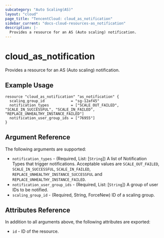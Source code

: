 ```yaml
---
subcategory: "Auto Scaling(AS)"
layout: "cloud"
page_title: "TencentCloud: cloud_as_notification"
sidebar_current: "docs-cloud-resources-as_notification"
description: |-
  Provides a resource for an AS (Auto scaling) notification.
---
```


# cloud_as_notification

Provides a resource for an AS (Auto scaling) notification.

## Example Usage

```hcl
resource "cloud_as_notification" "as_notification" {
  scaling_group_id            = "sg-12af45"
  notification_types          = ["SCALE_OUT_FAILED", "SCALE_IN_SUCCESSFUL", "SCALE_IN_FAILED", "REPLACE_UNHEALTHY_INSTANCE_FAILED"]
  notification_user_group_ids = ["76955"]
}
```

## Argument Reference

The following arguments are supported:

* `notification_types` - (Required, List: [`String`]) A list of Notification Types that trigger notifications. Acceptable values are `SCALE_OUT_FAILED`, `SCALE_IN_SUCCESSFUL`, `SCALE_IN_FAILED`, `REPLACE_UNHEALTHY_INSTANCE_SUCCESSFUL` and `REPLACE_UNHEALTHY_INSTANCE_FAILED`.
* `notification_user_group_ids` - (Required, List: [`String`]) A group of user IDs to be notified.
* `scaling_group_id` - (Required, String, ForceNew) ID of a scaling group.

## Attributes Reference

In addition to all arguments above, the following attributes are exported:

* `id` - ID of the resource.



